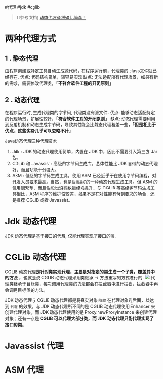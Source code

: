 #代理 #jdk #cglib

> [!参考文档]
> [动态代理竟然如此简单！](https://mp.weixin.qq.com/s/O1zXLyMQx_4CsA0Ksikqdw)

# 两种代理方式

## 1 . 静态代理
由程序创建或特定工具自动生成源代码，在程序运行前，代理类的.class文件就已经存在.
优点: 代码结构简单，较容易实现
缺点: 无法适配所有代理场景，如果有新的需求，需要修改代理类，**「不符合软件工程的开闭原则」**

## 2 . 动态代理
在程序运行时, 生成代理类的字节码, 代理类没有源文件.
优点: 能够动态适配特定的代理场景，扩展性较好，**「符合软件工程的开闭原则」**
缺点: 动态代理需要利用到反射机制和动态生成字节码，导致其性能会比静态代理稍差一些，**「但是相比于优点，这些劣势几乎可以忽略不计」**

Java动态代理三种代理技术
1. Jdk : JDK 的动态代理使用简单，内置在 JDK 中，因此不需要引入第三方 Jar 包。
2. CGLib 和 Javassist : 高级的字节码生成库，总体性能比 JDK 自带的动态代理好，而且功能十分强大。
3. ASM :  低级的字节码生成工具，使用 ASM 已经近乎于在使用字节码编程，对开发人员要求最高。当然，也是`性能最好`的一种动态代理生成工具。但 ASM 的使用很繁琐，而且性能也没有数量级的提升，与 CGLIB 等高级字节码生成工具相比，ASM 程序的维护性较差，如果不是在对性能有苛刻要求的场合，还是推荐 CGLIB 或者 Javassist。

# Jdk 动态代理

JDK 动态代理是基于接口的代理, 仅能代理实现了接口的类.

# CGLib 动态代理

CGLIB 动态代理**是针对类实现代理，主要是对指定的类生成一个子类，覆盖其中的方法** ，也就是说 CGLIB 动态代理采用类继承 -> 方法重写的方式进行的.
![](Pasted%20image%2020250114124522.png)
代理类继承于目标类，每次调用代理类的方法都会在拦截器中进行拦截，拦截器中再会调用目标类的方法。

JDK 动态代理与 CGLIB 动态代理都是将真实对象 `隐藏` 在代理对象的后面，以达到 `代理` 的效果。与 JDK 动态代理所不同的是 CGLIB 动态代理使用 Enhancer 来创建代理对象，而 JDK 动态代理使用的是 Proxy.newProxyInstance 来创建代理对象；还有一点是 **CGLIB 可以代理大部分类，而 JDK 动态代理只能代理实现了接口的类**。

# Javassist 代理

# ASM 代理